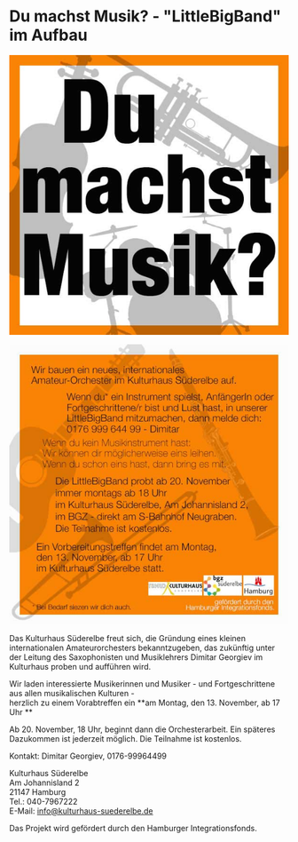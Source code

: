 # Du machst Musik? - "LittleBigBand" im Aufbau

![](/img/LittleBigBand-Flyer1-Front2.jpg)

![](/img/LittleBigBand-Flyer1-Rueck2.jpg)

Das Kulturhaus Süderelbe freut sich, die Gründung eines kleinen internationalen
Amateurorchesters bekanntzugeben, das zukünftig unter der Leitung des Saxophonisten und Musiklehrers
Dimitar Georgiev im Kulturhaus proben und aufführen wird.

Wir laden interessierte Musikerinnen und Musiker - und Fortgeschrittene aus allen musikalischen Kulturen -  
herzlich zu einem Vorabtreffen ein **am Montag, den 13. November, ab 17 Uhr **   
 
Ab 20. November, 18 Uhr, beginnt dann die Orchesterarbeit. Ein späteres Dazukommen ist jederzeit möglich. 
Die Teilnahme ist kostenlos.

Kontakt: Dimitar Georgiev, 0176-99964499

Kulturhaus Süderelbe  
Am Johannisland 2    
21147 Hamburg    
Tel.: 040-7967222    
E-Mail: <info@kulturhaus-suederelbe.de> 

Das Projekt wird gefördert durch den Hamburger Integrationsfonds.

